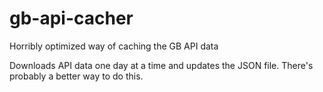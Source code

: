 # gb-api-cacher
 Horribly optimized way of caching the GB API data

Downloads API data one day at a time and updates the JSON file. There's probably a better way to do this.
